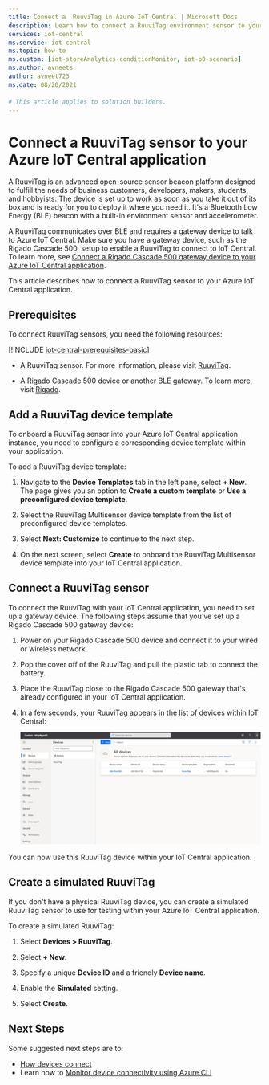 ```yaml
---
title: Connect a  RuuviTag in Azure IoT Central | Microsoft Docs
description: Learn how to connect a RuuviTag environment sensor to your IoT Central application. 
services: iot-central
ms.service: iot-central
ms.topic: how-to
ms.custom: [iot-storeAnalytics-conditionMonitor, iot-p0-scenario]
ms.author: avneets
author: avneet723
ms.date: 08/20/2021

# This article applies to solution builders.
---
```


# Connect a RuuviTag sensor to your Azure IoT Central application

A RuuviTag is an advanced open-source sensor beacon platform designed to fulfill the needs of business customers, developers, makers, students, and hobbyists. The device is set up to work as soon as you take it out of its box and is ready for you to deploy it where you need it. It's a Bluetooth Low Energy (BLE) beacon with a built-in environment sensor and accelerometer.

A RuuviTag communicates over BLE and requires a gateway device to talk to Azure IoT Central. Make sure you have a gateway device, such as the Rigado Cascade 500, setup to enable a RuuviTag to connect to IoT Central. To learn more, see [Connect a Rigado Cascade 500 gateway device to your Azure IoT Central application](howto-connect-rigado-cascade-500.md).

This article describes how to connect a RuuviTag sensor to your Azure IoT Central application.

## Prerequisites

To connect RuuviTag sensors, you need the following resources:

[!INCLUDE [iot-central-prerequisites-basic](../../../includes/iot-central-prerequisites-basic.md)]

- A RuuviTag sensor. For more information, please visit [RuuviTag](https://ruuvi.com/).

- A Rigado Cascade 500 device or another BLE gateway. To learn more, visit [Rigado](https://www.rigado.com/).

## Add a RuuviTag device template

To onboard a RuuviTag sensor into your Azure IoT Central application instance, you need to configure a corresponding device template within your application.

To add a RuuviTag device template:

1. Navigate to the **Device Templates** tab in the left pane, select **+ New**. The page gives you an option to **Create a custom template** or **Use a preconfigured device template**.

1. Select the RuuviTag Multisensor device template from the list of preconfigured device templates.

1. Select **Next: Customize** to continue to the next step.

1. On the next screen, select **Create** to onboard the RuuviTag Multisensor device template into your IoT Central application.

## Connect a RuuviTag sensor

To connect the RuuviTag with your IoT Central application, you need to set up a gateway device. The following steps assume that you've set up a Rigado Cascade 500 gateway device:  

1. Power on your Rigado Cascade 500 device and connect it to your wired or wireless network.

1. Pop the cover off of the RuuviTag and pull the plastic tab to connect the battery.

1. Place the RuuviTag close to the Rigado Cascade 500 gateway that's already configured in your IoT Central application.

1. In a few seconds, your RuuviTag appears in the list of devices within IoT Central:

    ![RuuviTag Device List](./media/howto-connect-ruuvi/ruuvi-device-list.png)

You can now use this RuuviTag device within your IoT Central application.  

## Create a simulated RuuviTag

If you don't have a physical RuuviTag device, you can create a simulated RuuviTag sensor to use for testing within your Azure IoT Central application.

To create a simulated RuuviTag:

1. Select **Devices > RuuviTag**.

1. Select **+ New**.

1. Specify a unique **Device ID** and a friendly **Device name**.  

1. Enable the **Simulated** setting.

1. Select **Create**.  

## Next Steps

Some suggested next steps are to:

- [How devices connect](overview-iot-central-developer.md#how-devices-connect)
- Learn how to [Monitor device connectivity using Azure CLI](./howto-monitor-devices-azure-cli.md)
